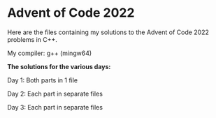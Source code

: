 # Advent of Code 2022
Here are the files containing my solutions to the Advent of Code 2022 problems in C++.

My compiler: g++ (mingw64)


**The solutions for the various days:**

Day 1: Both parts in 1 file

Day 2: Each part in separate files

Day 3: Each part in separate files
